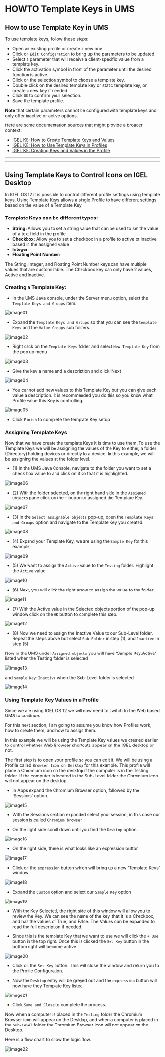 # HOWTO Template Keys in UMS

## How to use Template Key in UMS

To use template keys, follow these steps:

- Open an existing profile or create a new one.
- Click on `Edit Configuration` to bring up the parameters to be updated.
- Select a parameter that will receive a client-specific value from a template key.
- Click the activation symbol in front of the parameter until the desired function is active.
- Click on the selection symbol to choose a template key.
- Double-click on the desired template key or static template key, or create a new key if needed.
- Click `OK` to confirm your selection.
- Save the template profile.

**Note** that certain parameters cannot be configured with template keys and only offer inactive or active options.

Here are some documentation sources that might provide a broader context:

- [IGEL KB: How to Create Template Keys and Values](https://kb.igel.com/en/universal-management-suite/12.07.100/how-to-create-template-keys-and-values?utm_source=ai_search&ai_search=true)
- [IGEL KB: How to Use Template Keys in Profiles](https://kb.igel.com/en/universal-management-suite/12.07.100/how-to-use-template-keys-in-profiles?utm_source=ai_search&ai_search=true)
- [IGEL KB: Creating Keys and Values in the Profile](https://kb.igel.com/en/universal-management-suite/12.07.100/creating-keys-and-values-in-the-profile?utm_source=ai_search&ai_search=true)

-----

-----

## Using Template Keys to Control Icons on IGEL Desktop

In IGEL OS 12 it is possible to control different profile settings using template keys. Using Template Keys allows a single Profile to have different settings based on the value of a Template Key

### Template Keys can be different types:

- **String:** Allows you to set a string value that can be used to set the value of a text field in the profile
- **Checkbox:** Allow you to set a checkbox in a profile to active or inactive based in the assigned value
- **Integer:**
- **Floating Point Number:**

The String, Integer, and Floating Point Number keys can have multiple values that are customizable. The Checkbox key can only have 2 values, Active and Inactive.

### Creating a Template Key:

- In the UMS Java console, under the Server menu option, select the `Template Keys and Groups` item.

![image01](Images/HOWTO-Template-Keys-01.png)

- Expand the `Template Keys and Groups` so that you can see the `template Keys` and the `Value Groups` sub folders.

![image02](Images/HOWTO-Template-Keys-02.png)

- Right click on the `Template Keys` folder and select `New Template Key` from the pop up menu 

![image03](Images/HOWTO-Template-Keys-03.png)

- Give the key a name and a description and click ‘Next 

![image04](Images/HOWTO-Template-Keys-04.png)

- You cannot add new values to this Template Key but you can give each value a description. It is recommended you do this so you know what Profile value this Key is controlling. 

![image05](Images/HOWTO-Template-Keys-05.png)

- Click `Finish` to complete the template Key setup
 
### Assigning Template Keys

Now that we have create the template Keys it is time to use them. To use the Template Keys we will be assigning the values of the Key to either, a folder (Directory) holding devices or directly to a device. In this example, we will be assigning the values at the folder level.

- (1) In the UMS Java Console, navigate to the folder you want to set a check box value to and click on it so that it is highlighted.

![image06](Images/HOWTO-Template-Keys-06.png)
 
- (2) With the folder selected, on the right hand side in the `Assigned Objects` pane click on the `+` button to assigned the Template Key. 

![image07](Images/HOWTO-Template-Keys-07.png)

- (3) In the `Select assignable objects` pop-up, open the `Template Keys and Groups` option and navigate to the Template Key you created.

![image08](Images/HOWTO-Template-Keys-08.png)
 
- (4) Expand your Template Key, we are using the `Sample Key` for this example 

![image09](Images/HOWTO-Template-Keys-09.png)

- (5) We want to assign the `Active` value to the `Testing` folder. Highlight the `Active` value  

![image10](Images/HOWTO-Template-Keys-10.png)

- (6) Next, you will click the right arrow to assign the value to the folder 

![image11](Images/HOWTO-Template-Keys-11.png)

- (7) With the Active value in the Selected objects portion of the pop-up window click on the `OK` button to complete this step. 

![image12](Images/HOWTO-Template-Keys-12.png)

- (8) Now we need to assign the Inactive Value to our Sub-Level folder. Repeat the steps above but select `Sub-Folder` in step (1), and `Inactive` in step (5)

Now in the UMS under `Assigned objects` you will have ‘Sample Key:Active’ listed when the Testing folder is selected 

![image13](Images/HOWTO-Template-Keys-13.png)
 
and `sample Key:Inactive` when the Sub-Level folder is selected

![image14](Images/HOWTO-Template-Keys-14.png)
 
### Using Template Key Values in a Profile

Since we are using IGEL OS 12 we will now need to switch to the Web based UMS to continue.

For this next section, I am going to assume you know how Profiles work, how to create them, and how to assign them.

In this example we will be using the Template Key values we created earlier to control whether Web Browser shortcuts appear on the IGEL desktop or not.

The first step is to open your profile so you can edit it. We will be using a Profile called `Browser Icon on Desktop` for this example. This profile will place a Chromium icon on the desktop if the computer is in the Testing folder. If the computer is located in the Sub-Level folder the Chromium icon will not appear on the desktop.

- In Apps expand the Chromium Browser option, followed by the ‘Sessions’ option. 

![image15](Images/HOWTO-Template-Keys-15.png)

- With the Sessions section expanded select your session, in this case our session is called `Chromium browser` 

- On the right side scroll down until you find the `Desktop` option. 

![image16](Images/HOWTO-Template-Keys-16.png)

- On the right side, there is what looks like an expression button  

![image17](Images/HOWTO-Template-Keys-17.png)

- Click on the `expression` button which will bring up a new ‘Template Keys’ window 

![image18](Images/HOWTO-Template-Keys-18.png)

- Expand the `Custom` option and select our `Sample Key` option 

![image19](Images/HOWTO-Template-Keys-19.png)

- With the Key Selected, the right side of this window will allow you to review the Key. We can see the name of the key, that it is a Checkbox, and has the values of True, and False. The Values can be expanded to read the full description if needed.

- Since this is the template Key that we want to use we will click the `+ Use` button in the top right. Once this is clicked the `Set Key` button in the bottom right will become active 

![image20](Images/HOWTO-Template-Keys-20.png)

- Click on the `Set Key` button. This will close the window and return you to the Profile Configuration.

- Now the `Desktop` entry will be greyed out and the `expression` button will now have they Template Key listed. 

![image21](Images/HOWTO-Template-Keys-21.png)

- Click `Save and Close` to complete the process.

Now when a computer is placed in the `Testing` folder the Chromium Browser icon will appear on the Desktop, and when a computer is placed in the `Sub-Level` folder the Chromium Browser icon will not appear on the Desktop.

Here is a flow chart to show the logic flow.

![image22](Images/HOWTO-Template-Keys-22.png)
 